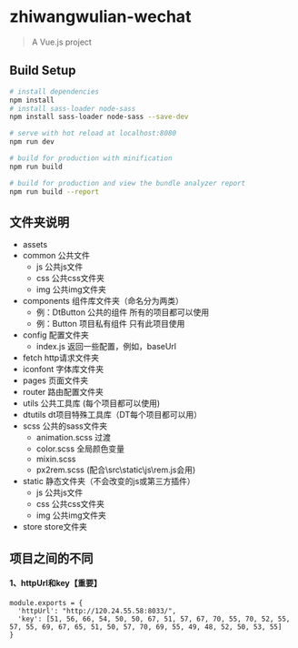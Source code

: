 # zhiwangwulian-wechat

> A Vue.js project

## Build Setup

``` bash
# install dependencies
npm install
# install sass-loader node-sass
npm install sass-loader node-sass --save-dev

# serve with hot reload at localhost:8080
npm run dev

# build for production with minification
npm run build

# build for production and view the bundle analyzer report
npm run build --report
```

## 文件夹说明
- assets 
- common 公共文件
  + js 公共js文件
  + css 公共css文件夹
  + img 公共img文件夹
- components  组件库文件夹（命名分为两类）
  + 例：DtButton  公共的组件 所有的项目都可以使用
  + 例：Button    项目私有组件 只有此项目使用
- config  配置文件夹
  + index.js 返回一些配置，例如，baseUrl
- fetch  http请求文件夹
- iconfont 字体库文件夹
- pages 页面文件夹
- router 路由配置文件夹
- utils 公共工具库 (每个项目都可以使用)
- dtutils dt项目特殊工具库（DT每个项目都可以用）
- scss 公共的sass文件夹
  + animation.scss 过渡
  + color.scss 全局颜色变量
  + mixin.scss
  + px2rem.scss (配合\src\static\js\rem.js会用)
- static 静态文件夹（不会改变的js或第三方插件）
  + js 公共js文件
  + css 公共css文件夹
  + img 公共img文件夹
- store store文件夹

## 项目之间的不同
#### 1、httpUrl和key【重要】

```
module.exports = {
  'httpUrl': "http://120.24.55.58:8033/",
  'key': [51, 56, 66, 54, 50, 50, 67, 51, 57, 67, 70, 55, 70, 52, 55, 57, 55, 69, 67, 65, 51, 50, 57, 70, 69, 55, 49, 48, 52, 50, 53, 55]
}

```